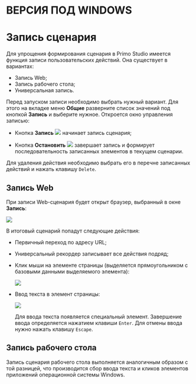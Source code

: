 # ВЕРСИЯ ПОД WINDOWS

# Запись сценария

Для упрощения формирования сценария в Primo Studio имеется функция записи пользовательских действий. Она существует в вариантах:
* Запись Web;
* Запись рабочего стола;
* Универсальная запись.

Перед запуском записи необходимо выбрать нужный вариант. Для этого на вкладке меню **Общие** разверните список значений под кнопкой **Запись**  и выберите нужное. Откроется окно управления записью:

* Кнопка **Запись** ![](<../../.gitbook/assets/1 (122).png>) начинает запись сценария;

* Кнопка **Остановить** ![](<../../.gitbook/assets/2 (14).png>) завершает запись и формирует последовательность записанных элементов в текущем сценарии.

Для удаления действия необходимо выбрать его в перечне записанных действий и нажать клавишу `Delete`.

## Запись Web

При записи Web-сценария будет открыт браузер, выбранный в окне **Запись**:

![](<../../.gitbook/assets/001 (14).png>)

В итоговый сценарий попадут следующие действия:

* Первичный переход по адресу URL;

* Универсальный рекордер записывает все действия подряд;

* Клик мыши на элементе страницы (выделяется прямоугольником с базовыми данными выделяемого элемента):

  ![](<../../.gitbook/assets/3 (4).png>)

* Ввод текста в элемент страницы:

  ![](<../../.gitbook/assets/4 (4).png>)

  Для ввода текста появляется специальный элемент. Завершение ввода определяется нажатием клавиши `Enter`. Для отмены ввода нужно нажать клавишу `Escape`.

## Запись рабочего стола

Запись сценария рабочего стола выполняется аналогичным образом с той разницей, что производится сбор ввода текста и кликов элементов приложений операционной системы Windows.
